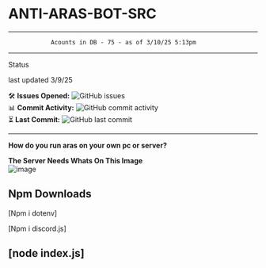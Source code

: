 # ANTI-ARAS-BOT-SRC
-----------------------

                Acounts in DB - 75 - as of 3/10/25 5:13pm 


----------------------- 

Status 

last updated 3/9/25

🛠️ **Issues Opened:** ![GitHub issues](https://img.shields.io/github/issues/Tsarontop/ANTI-ARAS-BOT-SRC)  
📊 **Commit Activity:** ![GitHub commit activity](https://img.shields.io/github/commit-activity/m/Tsarontop/ANTI-ARAS-BOT-SRC)  
⏳ **Last Commit:** ![GitHub last commit](https://img.shields.io/github/last-commit/Tsarontop/ANTI-ARAS-BOT-SRC)



----------------------- 

__**How do you run aras on your own pc or server?**__

**The Server Needs Whats On This Image**			          
![image](https://github.com/user-attachments/assets/10c568b0-da2e-486b-b3ea-6edcf32279e3)

**Npm Downloads**
-----
[Npm i dotenv]

[Npm i discord.js]

[node index.js]
--------------------------------------------

